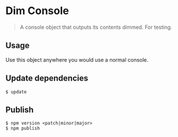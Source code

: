 # Dim Console

> A console object that outputs its contents dimmed. For testing.


## Usage

Use this object anywhere you would use a normal console.


## Update dependencies

```
$ update
```


## Publish

```
$ npm version <patch|minor|major>
$ npm publish
```
